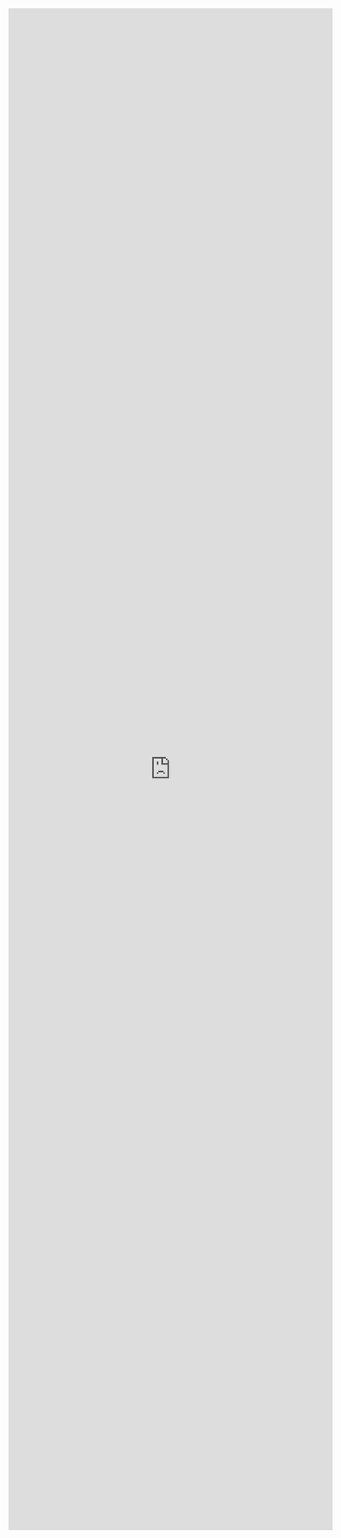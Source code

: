 
<iframe src="https://docs.google.com/forms/d/e/1FAIpQLSeOlva0dwgnuLdJOz_U_GPd6t6oQQ05XAa3hmjuqdqa2DBUCQ/viewform?usp=pp_url&entry.771913914=Personenvervoer&entry.677900382=VAB" width="640" height="3000" frameborder="0" marginheight="0" marginwidth="0">Loading…</iframe>
